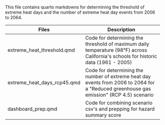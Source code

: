 This file contains quarto markdowns for determining the threshold of extreme heat days and the number of extreme heat day events from 2006 to 2064.

| Files      | Description|
-------------|--------
| extreme_heat_threshold.qmd |  Code for determining the threshold of maximum daily temperature (98°F) across California's schools for historic data (1961 - 2005) |
| extreme_heat_days_rcp45.qmd | Code for determining the number of extreme heat day events from 2006 to 2064 for a "Reduced greenhouse gas emission" (RCP 4.5) scenario | 
| dashboard_prep.qmd | Code for combining scenario csv's and prepping for hazard summary score|
